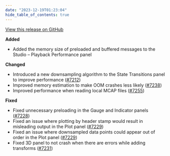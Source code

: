 ```yaml
---
date: "2023-12-19T01:23:04"
hide_table_of_contents: true
---
```

[View this release on GitHub](https://github.com/foxglove/studio/releases/tag/v1.82.0)

**Added**

- Added the memory size of preloaded and buffered messages to the Studio – Playback Performance panel

**Changed**

- Introduced a new downsampling algorithm to the State Transitions panel to improve performance ([#7212](https://github.com/foxglove/studio/pull/7212))
- Improved memory estimation to make OOM crashes less likely ([#7238](https://github.com/foxglove/studio/pull/7238))
- Improved performance when reading local MCAP files ([#7255](https://github.com/foxglove/studio/pull/7255))

**Fixed**

- Fixed unnecessary preloading in the Gauge and Indicator panels ([#7228](https://github.com/foxglove/studio/pull/7228))
- Fixed an issue where plotting by header stamp would result in misleading output in the Plot panel ([#7229](https://github.com/foxglove/studio/pull/7229))
- Fixed an issue where downsampled data points could appear out of order in the Plot panel ([#7229](https://github.com/foxglove/studio/pull/7229))
- Fixed 3D panel to not crash when there are errors while adding transforms ([#7231](https://github.com/foxglove/studio/pull/7231))